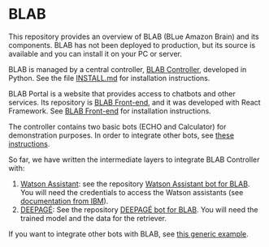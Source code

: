 # BLAB

This repository provides an overview of BLAB (BLue Amazon Brain) and its components.
BLAB has not been deployed to production, but its source is
available and you can install it on your PC or server.

BLAB is managed by a central controller, [BLAB Controller](../../../blab-controller), developed in Python. See the
file [INSTALL.md](../../../blab-controller/INSTALL.md)
for installation instructions.

BLAB Portal is a website that provides access to chatbots and other services. Its repository
is [BLAB Front-end](../../../blab-frontend), and it was developed with React Framework.
See [BLAB Front-end](../../../blab-frontend/README.md)
for installation instructions. 

The controller contains two basic bots (ECHO and Calculator) for demonstration purposes. In order to integrate other
bots, see
[these instructions](../../../blab-controller/ADDING_BOTS.md).

So far, we have written the intermediate layers to integrate BLAB Controller with:

1. [Watson Assistant](https://cloud.ibm.com/catalog/services/watson-assistant):
   see the repository [Watson Assistant bot for BLAB](../../../blab-chatbot-watson). You will need the credentials to
   access the Watson assistants (see [documentation from IBM](https://cloud.ibm.com/apidocs/assistant-v2)).
2. [DEEPAGÉ](../../../deepage):
   See the repository [DEEPAGÉ bot for BLAB](../../../blab-chatbot-deepage). You will need the trained model and the
   data for the retriever.

If you want to integrate other bots with BLAB, see [this generic example](../../../blab-chatbot-example).
